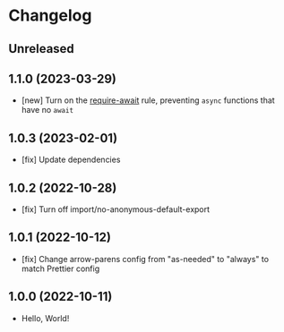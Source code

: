 # Changelog

## Unreleased

## 1.1.0 (2023-03-29)

- [new] Turn on the [require-await](https://eslint.org/docs/latest/rules/require-await) rule, preventing `async` functions that have no `await`

## 1.0.3 (2023-02-01)

- [fix] Update dependencies

## 1.0.2 (2022-10-28)

- [fix] Turn off import/no-anonymous-default-export

## 1.0.1 (2022-10-12)

- [fix] Change arrow-parens config from "as-needed" to "always" to match Prettier config

## 1.0.0 (2022-10-11)

- Hello, World!
